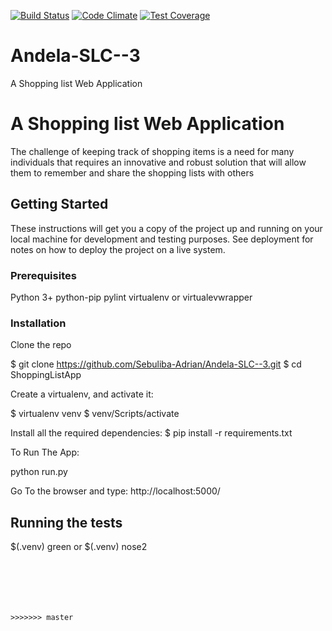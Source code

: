 [![Build Status](https://travis-ci.org/Sebuliba-Adrian/Andela-SLC--3.svg?branch=master)](https://travis-ci.org/Sebuliba-Adrian/Andela-SLC--3)
[![Code Climate](https://codeclimate.com/github/Sebuliba-Adrian/Andela-SLC--3/badges/gpa.svg)](https://codeclimate.com/github/Sebuliba-Adrian/Andela-SLC--3)
[![Test Coverage](https://codeclimate.com/github/Sebuliba-Adrian/Andela-SLC--3/badges/coverage.svg)](https://codeclimate.com/github/Sebuliba-Adrian/Andela-SLC--3/coverage)

# Andela-SLC--3

A Shopping list Web Application

# A Shopping list Web Application

The challenge of keeping track of shopping items is a need for many individuals that requires an innovative and robust solution that will allow them to remember and share the shopping lists with others

## Getting Started

These instructions will get you a copy of the project up and running on your local machine for development and testing purposes. See deployment for notes on how to deploy the project on a live system.

### Prerequisites

Python 3+
python-pip 
pylint virtualenv or virtualevwrapper


### Installation

Clone the repo

$ git clone https://github.com/Sebuliba-Adrian/Andela-SLC--3.git
$ cd ShoppingListApp

Create a virtualenv, and activate it:

$ virtualenv venv
$ venv/Scripts/activate

Install all the required dependencies:
$ pip install -r requirements.txt

To Run The App:

python run.py

Go To the browser and type:
http://localhost:5000/



## Running the tests
$(.venv) green
or
$(.venv) nose2





```






>>>>>>> master
